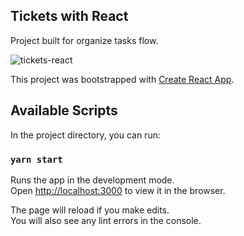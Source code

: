 ## Tickets with React

Project built for organize tasks flow.

![tickets-react](https://user-images.githubusercontent.com/28275815/83931545-afc19b00-a773-11ea-9eca-b187729e9dfa.jpeg)

This project was bootstrapped with [Create React App](https://github.com/facebook/create-react-app).

## Available Scripts

In the project directory, you can run:

### `yarn start`

Runs the app in the development mode.<br />
Open [http://localhost:3000](http://localhost:3000) to view it in the browser.

The page will reload if you make edits.<br />
You will also see any lint errors in the console.
